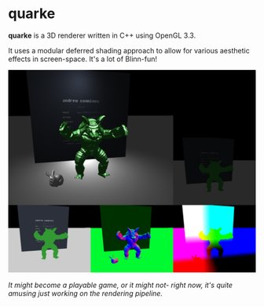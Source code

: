 quarke
======

**quarke** is a 3D renderer written in C++ using OpenGL 3.3.

It uses a modular deferred shading approach to allow for various aesthetic effects in screen-space. It's a lot of Blinn-fun!

![Screenshot](/img/screenshot-2016-09-25.png)

*It might become a playable game, or it might not- right now, it's quite amusing just working on the rendering pipeline.*
